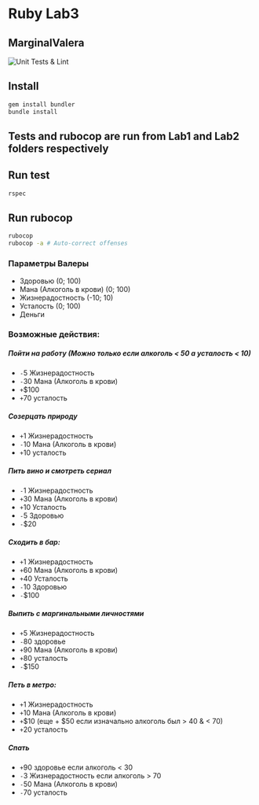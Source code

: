 # Ruby Lab3
## MarginalValera

![Unit Tests & Lint](https://github.com/JokePenny/MarginalValera/workflows/Unit%20Tests%20&%20Lint/badge.svg)

## Install

```bash
gem install bundler
bundle install
```

## Tests and rubocop are run from Lab1 and Lab2 folders respectively
## Run test

```bash
rspec
```

## Run rubocop

```bash
rubocop
rubocop -a # Auto-correct offenses
```

### Параметры Валеры
 - Здоровью (0; 100)
 - Мана (Алкоголь в крови) (0; 100)
 - Жизнерадостность (-10; 10)
 - Усталость (0; 100)
 - Деньги

### Возможные действия:
##### Пойти на работу (Можно только если алкоголь < 50 а усталость < 10)
- `-`5 Жизнерадостность
- `-`30 Мана (Алкоголь в крови)
- `+`$100
- `+`70 усталость
##### Созерцать природу
- `+`1 Жизнерадостность
- `-`10 Мана (Алкоголь в крови)
- `+`10 усталость
##### Пить вино и смотреть сериал
- `-`1 Жизнерадостность
- `+`30 Мана (Алкоголь в крови)
- `+`10 Усталость
- `-`5 Здоровью
- `-`$20
##### Сходить в бар:
- `+`1 Жизнерадостность
- `+`60 Мана (Алкоголь в крови)
- `+`40 Усталость
- `-`10 Здоровью
- `-`$100
##### Выпить с маргинальными личностями
-  `+`5 Жизнерадостность
-  `-`80 здоровье
- `+`90 Мана (Алкоголь в крови)
- `+`80 усталость
- `-`$150
##### Петь в метро:
- `+`1 Жизнерадостность
- `+`10 Мана (Алкоголь в крови)
- `+`$10 (еще + $50 если изначально алкоголь был > 40 & < 70)
- `+`20 усталость
##### Спать
- `+`90 здоровье если алкоголь < 30
- `-`3 Жизнерадостность если алкоголь > 70
- `-`50 Мана (Алкоголь в крови)
- `-`70 усталость

